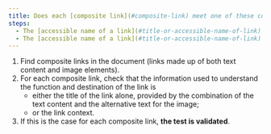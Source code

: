 ```yaml
---
title: Does each [composite link](#composite-link) meet one of these conditions (excluding special cases)?
steps:
  - The [accessible name of a link](#title-or-accessible-name-of-link) alone makes it possible to understand its function and destination.
  - The [accessible name of a link](#title-or-accessible-name-of-link) added to the [link context](#link-context) enables us to understand the function and destination of the link.
---
```


1. Find composite links in the document (links made up of both text content and image elements).
2. For each composite link, check that the information used to understand the function and destination of the link is
   - either the title of the link alone, provided by the combination of the text content and the alternative text for the image;
   - or the link context.
3. If this is the case for each composite link, **the test is validated**.
